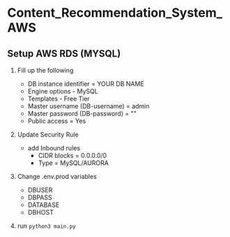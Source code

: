 # Content_Recommendation_System_AWS

## Setup AWS RDS (MYSQL)

1. Fill up the following

   - DB instance identifier = YOUR DB NAME
   - Engine options - MySQL
   - Templates - Free Tier
   - Master username (DB-username) = admin
   - Master password (DB-password) = ""
   - Public access = Yes

2. Update Security Rule

   - add Inbound rules
     - CIDR blocks = 0.0.0.0/0
     - Type = MySQL/AURORA

3. Change .env.prod variables

   - DBUSER
   - DBPASS
   - DATABASE
   - DBHOST

4. run
   `python3 main.py`
